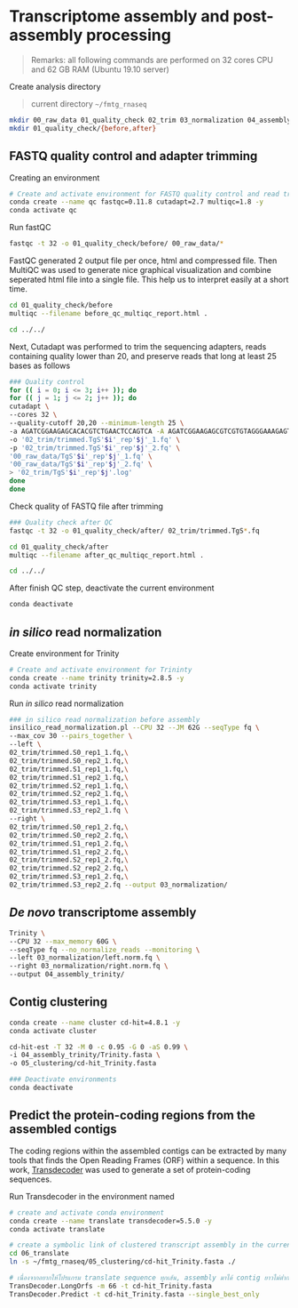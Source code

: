 # Transcriptome assembly and post-assembly processing


> Remarks: all following commands are performed on 32 cores CPU and 62 GB RAM (Ubuntu 19.10 server)

Create analysis directory

> current directory `~/fmtg_rnaseq`

```bash
mkdir 00_raw_data 01_quality_check 02_trim 03_normalization 04_assembly_trinity 05_clustering 06_translate
mkdir 01_quality_check/{before,after}

```

## FASTQ quality control and adapter trimming

Creating an environment
```bash
# Create and activate environment for FASTQ quality control and read trimming
conda create --name qc fastqc=0.11.8 cutadapt=2.7 multiqc=1.8 -y
conda activate qc
```

Run fastQC
```bash
fastqc -t 32 -o 01_quality_check/before/ 00_raw_data/*
```

FastQC generated 2 output file per once, html and compressed file. Then MultiQC was used to generate nice graphical visualization and combine seperated html file into a single file. This help us to interpret easily at a short time. 

```bash
cd 01_quality_check/before
multiqc --filename before_qc_multiqc_report.html .

cd ../../
```

Next, Cutadapt was performed to trim the sequencing adapters, reads containing quality lower than 20, and preserve reads that long at least 25 bases as follows

```bash
### Quality control
for (( i = 0; i <= 3; i++ )); do
for (( j = 1; j <= 2; j++ )); do
cutadapt \
--cores 32 \
--quality-cutoff 20,20 --minimum-length 25 \
-a AGATCGGAAGAGCACACGTCTGAACTCCAGTCA -A AGATCGGAAGAGCGTCGTGTAGGGAAAGAGTGT \
-o '02_trim/trimmed.TgS'$i'_rep'$j'_1.fq' \
-p '02_trim/trimmed.TgS'$i'_rep'$j'_2.fq' \
'00_raw_data/TgS'$i'_rep'$j'_1.fq' \
'00_raw_data/TgS'$i'_rep'$j'_2.fq' \
> '02_trim/TgS'$i'_rep'$j'.log'
done
done
```

Check quality of FASTQ file after trimming

```bash
### Quality check after QC
fastqc -t 32 -o 01_quality_check/after/ 02_trim/trimmed.TgS*.fq

cd 01_quality_check/after
multiqc --filename after_qc_multiqc_report.html .

cd ../../
```

After finish QC step, deactivate the current environment

```bash
conda deactivate
```


## __*in silico*__ read normalization

Create environment for Trinity

```bash
# Create and activate environment for Trininty
conda create --name trinity trinity=2.8.5 -y
conda activate trinity
```
Run _in silico_ read normalization
```bash
### in silico read normalization before assembly
insilico_read_normalization.pl --CPU 32 --JM 62G --seqType fq \
--max_cov 30 --pairs_together \
--left \
02_trim/trimmed.S0_rep1_1.fq,\
02_trim/trimmed.S0_rep2_1.fq,\
02_trim/trimmed.S1_rep1_1.fq,\
02_trim/trimmed.S1_rep2_1.fq,\
02_trim/trimmed.S2_rep1_1.fq,\
02_trim/trimmed.S2_rep2_1.fq,\
02_trim/trimmed.S3_rep1_1.fq,\
02_trim/trimmed.S3_rep2_1.fq \
--right \
02_trim/trimmed.S0_rep1_2.fq,\
02_trim/trimmed.S0_rep2_2.fq,\
02_trim/trimmed.S1_rep1_2.fq,\
02_trim/trimmed.S1_rep2_2.fq,\
02_trim/trimmed.S2_rep1_2.fq,\
02_trim/trimmed.S2_rep2_2.fq,\
02_trim/trimmed.S3_rep1_2.fq,\
02_trim/trimmed.S3_rep2_2.fq --output 03_normalization/
```

## __*De novo*__ transcriptome assembly

```bash
Trinity \
--CPU 32 --max_memory 60G \
--seqType fq --no_normalize_reads --monitoring \
--left 03_normalization/left.norm.fq \
--right 03_normalization/right.norm.fq \
--output 04_assembly_trinity/
```

## Contig clustering

```bash
conda create --name cluster cd-hit=4.8.1 -y
conda activate cluster

cd-hit-est -T 32 -M 0 -c 0.95 -G 0 -aS 0.99 \
-i 04_assembly_trinity/Trinity.fasta \
-o 05_clustering/cd-hit_Trinity.fasta

### Deactivate environments
conda deactivate
```

## Predict the protein-coding regions from the assembled contigs

The coding regions within the assembled contigs can be extracted by many tools that finds the Open Reading Frames (ORF) within a sequence. In this work, [Transdecoder](https://github.com/TransDecoder/TransDecoder) was used to generate a set of protein-coding sequences. 

Run Transdecoder in the environment named 

```bash
# create and activate conda environment
conda create --name translate transdecoder=5.5.0 -y
conda activate translate

# create a symbolic link of clustered transcript assembly in the current directory
cd 06_translate
ln -s ~/fmtg_rnaseq/05_clustering/cd-hit_Trinity.fasta ./

# เนื่องจากอยากให้โปรแกรม translate sequence ทุกเส้น, assembly มาได้ contig ยาวไม่ต่ำกว่า 200 bp ก็เลยเปลี่ยน minlength จาก 100 เป็น (200/3)=66 aa
TransDecoder.LongOrfs -m 66 -t cd-hit_Trinity.fasta
TransDecoder.Predict -t cd-hit_Trinity.fasta --single_best_only
```




